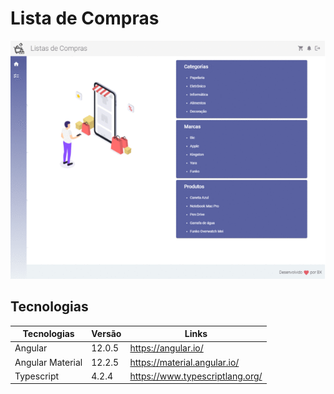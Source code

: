 # Lista de Compras

![](https://github.com/Bxstars/Lista-de-Compras/blob/master/lista-compras.gif)


## Tecnologias 

Tecnologias | Versão | Links
------------ | ------------- | -------------
Angular | 12.0.5 | https://angular.io/
Angular Material| 12.2.5 | https://material.angular.io/
Typescript | 4.2.4 | https://www.typescriptlang.org/
